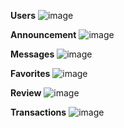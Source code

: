**Users**
![image](https://github.com/user-attachments/assets/41e86d8c-222e-44a6-ab5b-37764ec3e09b)

**Announcement**
![image](https://github.com/user-attachments/assets/bcc9c02b-bfc5-42b2-9d30-e7472d108577)

**Messages**
![image](https://github.com/user-attachments/assets/11c7ffd7-06bb-48e9-a658-eced2b9620a5)

**Favorites**
![image](https://github.com/user-attachments/assets/5446d808-507f-4b94-badf-3ef0e81e1478)

**Review**
![image](https://github.com/user-attachments/assets/7132e238-b8ba-4033-bc52-7bd415d1baf5)

**Transactions**
![image](https://github.com/user-attachments/assets/809034f2-5b88-4730-b3ed-fd493154cd4a)
